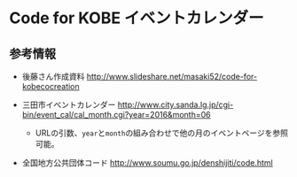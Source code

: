 # Code for KOBE イベントカレンダー #

## 参考情報 ##

* 後藤さん作成資料
http://www.slideshare.net/masaki52/code-for-kobecocreation

* 三田市イベントカレンダー
http://www.city.sanda.lg.jp/cgi-bin/event_cal/cal_month.cgi?year=2016&month=06
  * URLの引数、`year`と`month`の組み合わせで他の月のイベントページを参照可能。

* 全国地方公共団体コード
http://www.soumu.go.jp/denshijiti/code.html
